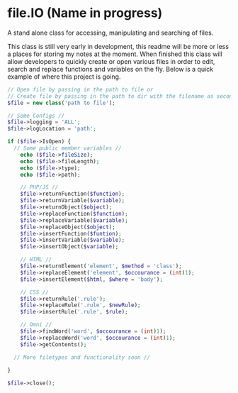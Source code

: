 # file.IO (Name in progress)
A stand alone class for accessing, manipulating and searching of files.

This class is still very early in development, this readme will be more or less a places for storing my notes at the moment. When finished this class will allow developers to quickly create or open various files in order to edit, search and replace functions and variables on the fly. Below is a quick example of where this project is going.

``` php
// Open file by passing in the path to file or 
// Create file by passing in the path to dir with the filename as second option
$file = new class('path to file');

// Some Configs //
$file->logging = 'ALL';
$file->logLocation = 'path';

if ($file->IsOpen) {
  // Some public member variables //
	echo ($file->fileSize);
	echo ($file->fileLength);
	echo ($file->type);
	echo ($file->path);

	// PHP/JS //
	$file->returnFunction($function);
	$file->returnVariable($variable);
	$file->returnObject($object);
	$file->replaceFunction($function);
	$file->replaceVariable($variable);
	$file->replaceObject($object);
	$file->insertFunction($funtion);
	$file->insertVariable($variable);
	$file->insertObject($variable);

	// HTML //
	$file->returnElement('element', $method = 'class');
	$file->replaceElement('element', $occourance = (int)1);
	$file->insertElement($html, $where = 'body');

	// CSS //
	$file->returnRule('.rule');
	$file->replaceRule('.rule', $newRule);
	$file->insertRule('.rule', $rule);

	// Omni //
	$file->findWord('word', $occourance = (int)1);
	$file->replaceWord('word', $occourance = (int)1);
	$file->getContents();

  // More filetypes and functionality soon //
	
}

$file->close();
```
